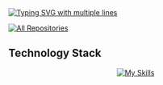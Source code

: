 <!-- Typing animation introducing yourself -->
<a href="https://git.io/typing-svg">
  <img 
    src="https://readme-typing-svg.demolab.com?font=Fira+Code&duration=4000&pause=2000&color=8b4aed&center=true&width=435&lines=Hi+there%2C+I'm+Mohamad+Abdulkader+%F0%9F%91%8B;.NET+Fullstack+Developer" 
    alt="Typing SVG with multiple lines" 
  />
</a>

<!-- Link to view all repositories -->
<p align="left">
  <a href="https://github.com/MohamadAbdo65?tab=repositories"><img alt="All Repositories" title="All Repositories" src="https://custom-icon-badges.herokuapp.com/badge/-All%20Repos-6232a8?style=for-the-badge&logoColor=white&logo=repo"/></a>
</p>

## Technology Stack  

<!-- Skills icons showcasing your tech stack -->
<div align="center">

[![My Skills](https://skillicons.dev/icons?i=dotnet,cs,git,ubuntu,windows,obsidian,vscode,visualstudio)](https://skillicons.dev)

</div>  
